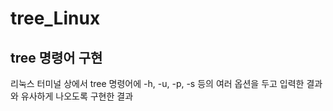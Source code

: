 # tree_Linux
## tree 명령어 구현

리눅스 터미널 상에서 tree 명령어에 -h, -u, -p, -s 등의 여러 옵션을 두고 입력한 결과와 유사하게 나오도록 구현한 결과
